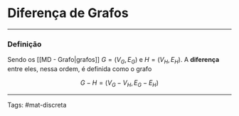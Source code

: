 # Diferença de Grafos

---

### Definição

Sendo os [[MD - Grafo|grafos]] $G=(V_G,E_G)$ e $H=(V_H,E_H)$. A **diferença** entre eles, nessa ordem, é definida como o grafo 

$$G - H = (V_G - V_H, E_G - E_H)$$

---

Tags: #mat-discreta 